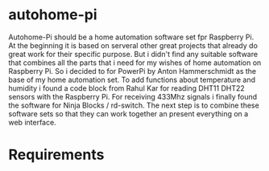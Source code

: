 autohome-pi
===========

Autohome-Pi should be a home automation software set fpr Raspberry Pi. 
At the beginning it is based on serveral other great projects that already do great work for their specific purpose. But i didn't find any suitable software that combines all the parts that i need for my wishes of home automation on Raspberry Pi.
So i decided to for PowerPi by Anton Hammerschmidt as the base of my home automation set. 
To add functions about temperature and humidity i found a code block from Rahul Kar for reading DHT11 DHT22 sensors with the Raspberry Pi.
For receiving 433Mhz signals i finally found the software for Ninja Blocks / rd-switch.
The next step is to combine these software sets so that they can work together an present everything on a web interface.


Requirements
============

